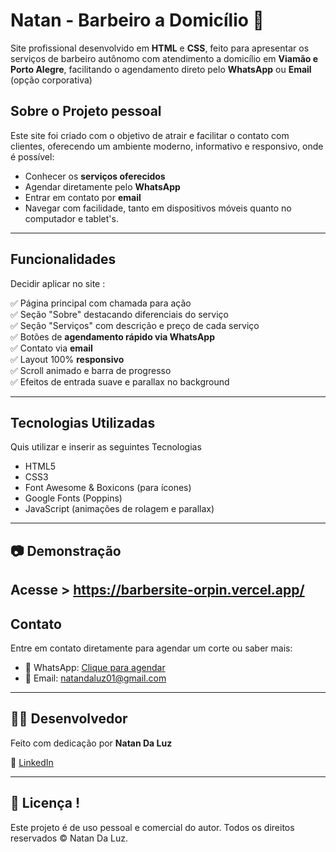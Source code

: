 # Natan - Barbeiro a Domicílio 💈

Site profissional desenvolvido em **HTML** e **CSS**, feito para apresentar os serviços de barbeiro autônomo com atendimento a domicílio em **Viamão e Porto Alegre**, facilitando o agendamento direto pelo **WhatsApp** ou **Email** (opção corporativa)

## Sobre o Projeto pessoal

Este site foi criado com o objetivo de atrair e facilitar o contato com clientes, oferecendo um ambiente moderno, informativo e responsivo, onde é possível:

- Conhecer os **serviços oferecidos**
- Agendar diretamente pelo **WhatsApp**
- Entrar em contato por **email**
- Navegar com facilidade, tanto em dispositivos móveis quanto no computador e tablet's. 

---

## Funcionalidades
Decidir aplicar no site :

✅ Página principal com chamada para ação  
✅ Seção "Sobre" destacando diferenciais do serviço  
✅ Seção "Serviços" com descrição e preço de cada serviço  
✅ Botões de **agendamento rápido via WhatsApp**  
✅ Contato via **email**  
✅ Layout 100% **responsivo**  
✅ Scroll animado e barra de progresso  
✅ Efeitos de entrada suave e parallax no background

---

## Tecnologias Utilizadas
Quis utilizar e inserir as seguintes Tecnologias

- HTML5
- CSS3
- Font Awesome & Boxicons (para ícones)
- Google Fonts (Poppins)
- JavaScript (animações de rolagem e parallax)

---

## 📷 Demonstração

Acesse > https://barbersite-orpin.vercel.app/ 
---

## Contato

Entre em contato diretamente para agendar um corte ou saber mais:

- 📱 WhatsApp: [Clique para agendar](https://wa.me/5195954841)
- 📧 Email: [natandaluz01@gmail.com](mailto:natandaluz01@gmail.com)

---

## 👨‍💻 Desenvolvedor

Feito com dedicação por **Natan Da Luz**  
 
🔗 [LinkedIn](https://www.linkedin.com/in/natan-da-luz-3156582a2/)  

---

## 📝 Licença !

Este projeto é de uso pessoal e comercial do autor. Todos os direitos reservados © Natan Da Luz.

